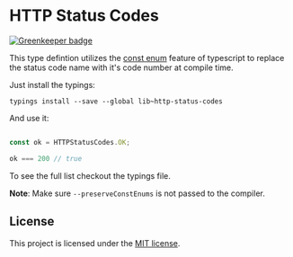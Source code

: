 # HTTP Status Codes

[![Greenkeeper badge](https://badges.greenkeeper.io/types/lib-http-status-codes.svg)](https://greenkeeper.io/)

This type defintion utilizes the 
[const enum](https://github.com/Microsoft/TypeScript/blob/master/doc/spec.md#94-constant-enum-declarations)
feature of typescript to replace the status code name
with it's code number at compile time.

Just install the typings:

```
typings install --save --global lib~http-status-codes
```

And use it:

```js

const ok = HTTPStatusCodes.OK;

ok === 200 // true

```

To see the full list checkout the typings file.

**Note**: Make sure `--preserveConstEnums` is not passed to the compiler.

## License
This project is licensed under the 
[MIT license](https://github.com/typed-typings/global-http-status/blob/master/LICENSE).
